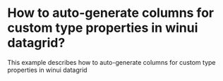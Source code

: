 # How to auto-generate columns for custom type properties in winui datagrid?
This example describes how to auto-generate columns for custom type properties in winui datagrid
